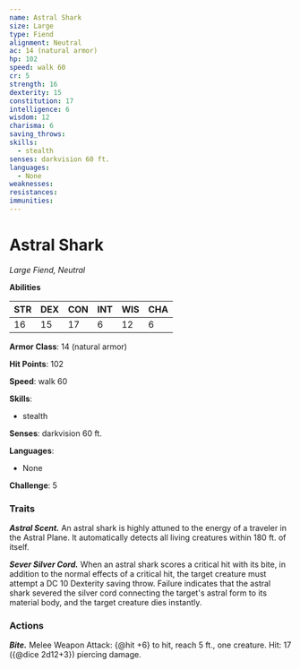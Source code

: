 ```yaml
---
name: Astral Shark
size: Large
type: Fiend
alignment: Neutral
ac: 14 (natural armor)
hp: 102
speed: walk 60
cr: 5
strength: 16
dexterity: 15
constitution: 17
intelligence: 6
wisdom: 12
charisma: 6
saving_throws:
skills:
  - stealth
senses: darkvision 60 ft.
languages:
  - None
weaknesses:
resistances:
immunities:
---
```


# Astral Shark

*Large Fiend, Neutral*

**Abilities**

| STR | DEX | CON | INT | WIS | CHA |
| --- | --- | --- | --- | --- | --- |
| 16 | 15 | 17 | 6 | 12 | 6 |

**Armor Class**: 14 (natural armor)

**Hit Points**: 102

**Speed**: walk 60

**Skills**:
  - stealth

**Senses**: darkvision 60 ft.

**Languages**:
  - None

**Challenge**: 5

### Traits
***Astral Scent.*** An astral shark is highly attuned to the energy of a traveler in the Astral Plane. It automatically detects all living creatures within 180 ft. of itself.

***Sever Silver Cord.*** When an astral shark scores a critical hit with its bite, in addition to the normal effects of a critical hit, the target creature must attempt a DC 10 Dexterity saving throw. Failure indicates that the astral shark severed the silver cord connecting the target's astral form to its material body, and the target creature dies instantly.

### Actions
***Bite.*** Melee Weapon Attack: {@hit +6} to hit, reach 5 ft., one creature. Hit: 17 ({@dice 2d12+3}) piercing damage.

